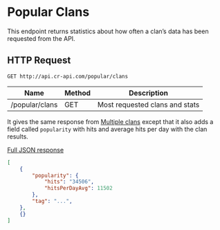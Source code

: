# Popular Clans

This endpoint returns statistics about how often a clan’s data has been requested from the API.


## HTTP Request

`GET http://api.cr-api.com/popular/clans`

Name | Method | Description
--- | --- | ---
/popular/clans | GET | Most requested clans and stats

It gives the same response from [Multiple clans](/clans/multiple_clans) except that it also adds a field called `popularity` with hits and average hits per day with the clan results.

<a href="/json/popular_clans.json">Full JSON response</a>

```json
[
    {
        "popularity": {
            "hits": "34506",
            "hitsPerDayAvg": 11502
        },
        "tag": "...",
    },
    {}
]
```
